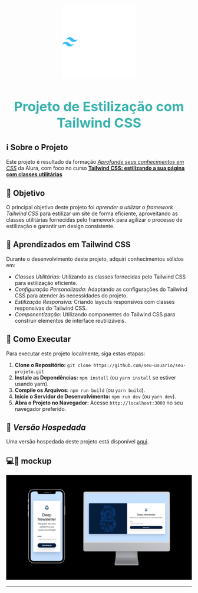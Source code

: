 <div align="center">
    <img src="https://github.com/devicons/devicon/blob/master/icons/tailwindcss/tailwindcss-original-wordmark.svg" alt="Tailwind CSS Logo" width="200px" />
    <h1 style="color: #38B2AC; font-size: 36px;"> Projeto de Estilização com Tailwind CSS </h1>
</div>

## ℹ️ **Sobre o Projeto**

Este projeto é resultado da formação [*Aprofunde seus conhecimentos em CSS*](https://cursos.alura.com.br/formacao-css-estilos) da Alura, com foco no curso [**Tailwind CSS: estilizando a sua página com classes utilitárias**](https://cursos.alura.com.br/course/tailwind-css-estilizando-pagina-classes-utilitarias)
## 🎯 **Objetivo**

O principal objetivo deste projeto foi *aprender a utilizar o framework Tailwind CSS* para estilizar um site de forma eficiente, aproveitando as classes utilitárias fornecidas pelo framework para agilizar o processo de estilização e garantir um design consistente.

## 🧠 **Aprendizados em Tailwind CSS**

Durante o desenvolvimento deste projeto, adquiri conhecimentos sólidos em:

- *Classes Utilitárias:* Utilizando as classes fornecidas pelo Tailwind CSS para estilização eficiente.
- *Configuração Personalizada:* Adaptando as configurações do Tailwind CSS para atender às necessidades do projeto.
- *Estilização Responsiva:* Criando layouts responsivos com classes responsivas do Tailwind CSS.
- *Componentização:* Utilizando componentes do Tailwind CSS para construir elementos de interface reutilizáveis.

## 🚀 **Como Executar**

Para executar este projeto localmente, siga estas etapas:

1. **Clone o Repositório:** `git clone https://github.com/seu-usuario/seu-projeto.git`
2. **Instale as Dependências:** `npm install` (ou `yarn install` se estiver usando yarn).
3. **Compile os Arquivos:** `npm run build` (ou `yarn build`).
4. **Inicie o Servidor de Desenvolvimento:** `npm run dev` (ou `yarn dev`).
5. **Abra o Projeto no Navegador:** Acesse `http://localhost:3000` no seu navegador preferido.

## 🔗 *Versão Hospedada*

Uma versão hospedada deste projeto está disponível [aqui](https://deep-news-letter-enom.vercel.app/).

## 💻📲 **mockup**

<img src="/image/mockup.jpg" width="600px" alt="mockup" width="auto"/>

---
